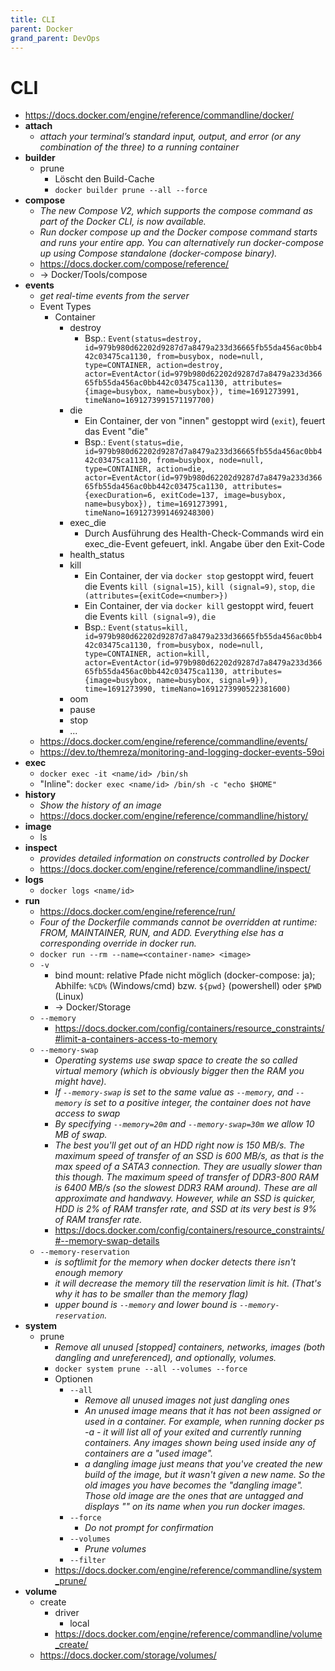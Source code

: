 ```yaml
---
title: CLI
parent: Docker
grand_parent: DevOps
---
```


# CLI
- <https://docs.docker.com/engine/reference/commandline/docker/>
- **attach**
  - *attach your terminal’s standard input, output, and error (or any combination of the three) to a running container*
- **builder**
  - prune
    - Löscht den Build-Cache 
    - `docker builder prune --all --force`  
- **compose**
  - *The new Compose V2, which supports the compose command as part of the Docker CLI, is now available.*
  - *Run docker compose up and the Docker compose command starts and runs your entire app. You can alternatively run docker-compose up using Compose standalone (docker-compose binary).*
  - <https://docs.docker.com/compose/reference/>
  - -> Docker/Tools/compose
- **events**
  - *get real-time events from the server*
  - Event Types
    - Container
      - destroy
        - Bsp.: `Event(status=destroy, id=979b980d62202d9287d7a8479a233d36665fb55da456ac0bb442c03475ca1130, from=busybox, node=null, type=CONTAINER, action=destroy, actor=EventActor(id=979b980d62202d9287d7a8479a233d36665fb55da456ac0bb442c03475ca1130, attributes={image=busybox, name=busybox}), time=1691273991, timeNano=1691273991571197700)` 
      - die
        - Ein Container, der von "innen" gestoppt wird (`exit`), feuert das Event "die"
        - Bsp.: `Event(status=die, id=979b980d62202d9287d7a8479a233d36665fb55da456ac0bb442c03475ca1130, from=busybox, node=null, type=CONTAINER, action=die, actor=EventActor(id=979b980d62202d9287d7a8479a233d36665fb55da456ac0bb442c03475ca1130, attributes={execDuration=6, exitCode=137, image=busybox, name=busybox}), time=1691273991, timeNano=1691273991469248300)`
      - exec_die
        - Durch Ausführung des Health-Check-Commands wird ein exec_die-Event gefeuert, inkl. Angabe über den Exit-Code 
      - health_status
      - kill
        - Ein Container, der via `docker stop` gestoppt wird, feuert die Events `kill (signal=15)`, `kill (signal=9)`, `stop`, `die (attributes={exitCode=<number>})`
        - Ein Container, der via `docker kill` gestoppt wird, feuert die Events `kill (signal=9)`, `die`
        - Bsp.: `Event(status=kill, id=979b980d62202d9287d7a8479a233d36665fb55da456ac0bb442c03475ca1130, from=busybox, node=null, type=CONTAINER, action=kill, actor=EventActor(id=979b980d62202d9287d7a8479a233d36665fb55da456ac0bb442c03475ca1130, attributes={image=busybox, name=busybox, signal=9}), time=1691273990, timeNano=1691273990522381600)`
      - oom
      - pause
      - stop
      - ...  
  - <https://docs.docker.com/engine/reference/commandline/events/>
  - <https://dev.to/themreza/monitoring-and-logging-docker-events-59oi>
- **exec**
  - `docker exec -it <name/id> /bin/sh`
  - "Inline": `docker exec <name/id> /bin/sh -c "echo $HOME"`
- **history**
  - *Show the history of an image* 
  - <https://docs.docker.com/engine/reference/commandline/history/>
- **image**
  - ls
- **inspect**
  - *provides detailed information on constructs controlled by Docker* 
  - <https://docs.docker.com/engine/reference/commandline/inspect/>
- **logs**
  - `docker logs <name/id>`
- **run**
  - <https://docs.docker.com/engine/reference/run/>
  - *Four of the Dockerfile commands cannot be overridden at runtime: FROM, MAINTAINER, RUN, and ADD. Everything else has a corresponding override in docker run.* 
  - `docker run --rm --name=<container-name> <image>`
  - `-v`
    - bind mount: relative Pfade nicht möglich (docker-compose: ja); Abhilfe: `%CD%` (Windows/cmd) bzw. `${pwd}` (powershell) oder `$PWD` (Linux)
    - → Docker/Storage
  - `--memory`
    - <https://docs.docker.com/config/containers/resource_constraints/#limit-a-containers-access-to-memory> 
  - `--memory-swap`
    - *Operating systems use swap space to create the so called virtual memory (which is obviously bigger then the RAM you might have).* 
    - *If `--memory-swap` is set to the same value as `--memory`, and `--memory` is set to a positive integer, the container does not have access to swap*
    - *By specifying `--memory=20m` and `--memory-swap=30m` we allow 10 MB of swap.*
    - *The best you'll get out of an HDD right now is 150 MB/s. The maximum speed of transfer of an SSD is 600 MB/s, as that is the max speed of a SATA3 connection. They are usually slower than this though. The maximum speed of transfer of DDR3-800 RAM is 6400 MB/s (so the slowest DDR3 RAM around). These are all approximate and handwavy. However, while an SSD is quicker, HDD is 2% of RAM transfer rate, and SSD at its very best is 9% of RAM transfer rate.*
    - <https://docs.docker.com/config/containers/resource_constraints/#--memory-swap-details>
  - `--memory-reservation`
    - *is softlimit for the memory when docker detects there isn't enough memory*
    - *it will decrease the memory till the reservation limit is hit. (That's why it has to be smaller than the memory flag)*
    - *upper bound is `--memory` and lower bound is `--memory-reservation`.*
- **system**
  - prune
    - *Remove all unused [stopped] containers, networks, images (both dangling and unreferenced), and optionally, volumes.*
    - `docker system prune --all --volumes --force`
    - Optionen
      - `--all`
        - *Remove all unused images not just dangling ones*
        - *An unused image means that it has not been assigned or used in a container. For example, when running docker ps -a - it will list all of your exited and currently running containers. Any images shown being used inside any of containers are a "used image".*
        - *a dangling image just means that you've created the new build of the image, but it wasn't given a new name. So the old images you have becomes the "dangling image". Those old image are the ones that are untagged and displays "<none>" on its name when you run docker images.*
      - `--force`
        - *Do not prompt for confirmation* 
      - `--volumes`
        - *Prune volumes* 
      - `--filter`  
    - <https://docs.docker.com/engine/reference/commandline/system_prune/>  
- **volume**
    - create
        - driver
            - local
        - <https://docs.docker.com/engine/reference/commandline/volume_create/>
    - <https://docs.docker.com/storage/volumes/>
